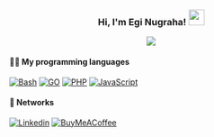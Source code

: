 <h3 align="center">
  Hi, I'm Egi Nugraha!
  <img src="https://media.giphy.com/media/hvRJCLFzcasrR4ia7z/giphy.gif" width="28">
</h3>

<!-- Typing SVG by DenverCoder1 - https://github.com/DenverCoder1/readme-typing-svg -->
<p align="center">
  <a href="https://github.com/DenverCoder1/readme-typing-svg"><img src="https://readme-typing-svg.herokuapp.com?font=Helvetica-bold&color=%23BBC3CA&size=16&center=true&vCenter=true&lines=Software+Engineer+from+Bandung;Falling+Love+with+Code+and+Design;Video+Games%2C+Mountaineering+and+Rock+Band"></a>
</p>

<!-- Some badges are from https://github.com/Ileriayo/markdown-badges -->

#### 👨‍💻 My programming languages
<p>
    <a href="https://github.com/search?q=user%3Aeginugraha+language%3Abash"><img alt="Bash" src="https://img.shields.io/badge/Shell_script-%23121011.svg?logo=gnu-bash&logoColor=white"></a>
    <a href="https://github.com/search?q=user%3Aeginugraha+language%3Ago"><img alt="GO" src="https://img.shields.io/badge/GO-%2300ADD8.svg?logo=go&logoColor=white"></a>
    <a href="https://github.com/search?q=user%3Aeginugraha+language%3Aphp"><img alt="PHP" src="https://img.shields.io/badge/PHP-777BB4.svg?logo=php&logoColor=white"></a>
    <a href="https://github.com/search?q=user%3Aeginugraha+language%3Ajavascript"><img alt="JavaScript" src="https://img.shields.io/badge/JavaScript-F7DF1E.svg?logo=javascript&logoColor=white"></a>
</p>


#### 💬 Networks
<p>
    <a href="https://www.linkedin.com/in/eginugraha/"><img alt="Linkedin" src="https://img.shields.io/badge/linkedin-%230077B5.svg?logo=linkedin&logoColor=white"></a>
    <a href="https://www.buymeacoffee.com/eginugraha"><img alt="BuyMeACoffee" src="https://img.shields.io/badge/Buy%20Me%20a%20Coffee-ffdd00?logo=buy-me-a-coffee&logoColor=black"></a>
</p>
